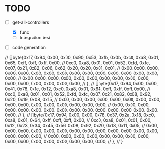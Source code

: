 # TODO

- [ ] get-all-controllers
   - [x] func
   - [ ] integration test
- [ ] code generation


//  []byte{0x17, 0x94, 0x00, 0x00, 0x90, 0x53, 0xfb, 0x0b, 0xc0, 0xa8, 0x01, 0x65, 0xff, 0xff, 0xff, 0x00,
//      0xc0, 0xa8, 0x01, 0x01, 0x52, 0xfd, 0xfc, 0x07, 0x21, 0x82, 0x06, 0x62, 0x20, 0x20, 0x01, 0x01,
//      0x00, 0x00, 0x00, 0x00, 0x00, 0x00, 0x00, 0x00, 0x00, 0x00, 0x00, 0x00, 0x00, 0x00, 0x00, 0x00,
//      0x00, 0x00, 0x00, 0x00, 0x00, 0x00, 0x00, 0x00, 0x00, 0x00, 0x00, 0x00, 0x00, 0x00, 0x00, 0x00,
//  },
//  []byte{0x17, 0x94, 0x00, 0x00, 0x41, 0x78, 0x1e, 0x12, 0xc0, 0xa8, 0x01, 0x64, 0xff, 0xff, 0xff, 0x00,
//      0xc0, 0xa8, 0x01, 0x01, 0x52, 0xfd, 0xfc, 0x07, 0x21, 0x82, 0x08, 0x92, 0x20, 0x19, 0x08, 0x15,
//      0x00, 0x00, 0x00, 0x00, 0x00, 0x00, 0x00, 0x00, 0x00, 0x00, 0x00, 0x00, 0x00, 0x00, 0x00, 0x00,
//      0x00, 0x00, 0x00, 0x00, 0x00, 0x00, 0x00, 0x00, 0x00, 0x00, 0x00, 0x00, 0x00, 0x00, 0x00, 0x00,
//  },
//  []byte{0x17, 0x94, 0x00, 0x00, 0x78, 0x37, 0x2a, 0x18, 0xc0, 0xa8, 0x01, 0x64, 0xff, 0xff, 0xff, 0x00,
//      0xc0, 0xa8, 0x01, 0x01, 0x00, 0x12, 0x23, 0x34, 0x45, 0x56, 0x08, 0x92, 0x20, 0x18, 0x11, 0x05,
//      0x00, 0x00, 0x00, 0x00, 0x00, 0x00, 0x00, 0x00, 0x00, 0x00, 0x00, 0x00, 0x00, 0x00, 0x00, 0x00,
//      0x00, 0x00, 0x00, 0x00, 0x00, 0x00, 0x00, 0x00, 0x00, 0x00, 0x00, 0x00, 0x00, 0x00, 0x00, 0x00,
//  },
// }
